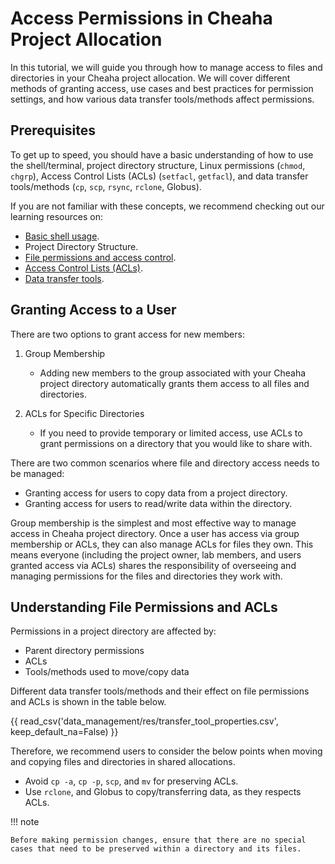 # Access Permissions in Cheaha Project Allocation

In this tutorial, we will guide you through how to manage access to files and directories in your Cheaha project allocation. We  will cover different methods of granting access, use cases and best practices for permission settings, and how various data transfer tools/methods affect permissions.

## Prerequisites

To get up to speed, you should have a basic understanding of how to use the shell/terminal, project directory structure, Linux permissions (`chmod`, `chgrp`), Access Control Lists (ACLs) (`setfacl`, `getfacl`), and data transfer tools/methods (`cp`, `scp`, `rsync`, `rclone`, Globus).

If you are not familiar with these concepts, we recommend checking out our learning resources on:

- [Basic shell usage](../../workflow_solutions/shell.md).
- Project Directory Structure.
- [File permissions and access control](../../workflow_solutions/shell.md#manage-permissions-of-files-and-directores-chmod).
- [Access Control Lists (ACLs)](../../workflow_solutions/shell.md#manage-researcher-access-to-files-and-directories-getfacl-setfacl).
- [Data transfer tools](../../data_management/transfer/index.md).

## Granting Access to a User

There are two options to grant access for new members:

1. Group Membership

    - Adding new members to the group associated with your Cheaha project directory automatically grants them access to all files and directories.

1. ACLs for Specific Directories

    - If you need to provide temporary or limited access, use ACLs to grant permissions on a directory that you would like to share with.

There are two common scenarios where file and directory access needs to be managed:

- Granting access for users to copy data from a project directory.
- Granting access for users to read/write data within the directory.

 Group membership is the simplest and most effective way to manage access in Cheaha project directory. Once a user has access via group membership or ACLs, they can also manage ACLs for files they own. This means everyone (including the project owner, lab members, and users granted access via ACLs) shares the responsibility of overseeing and managing permissions for the files and directories they work with.

## Understanding File Permissions and ACLs

Permissions in a project directory are affected by:

- Parent directory permissions
- ACLs
- Tools/methods used to move/copy data

Different data transfer tools/methods and their effect on file permissions and ACLs is shown in the table below.

{{ read_csv('data_management/res/transfer_tool_properties.csv', keep_default_na=False) }}

Therefore,  we recommend users to consider the below points when moving and copying files and directories in shared allocations.

- Avoid `cp -a`, `cp -p`, `scp`, and `mv` for preserving ACLs.
- Use `rclone`, and Globus  to copy/transferring data, as they respects ACLs.

<!-- markdownlint-disable MD046 -->
!!! note

    Before making permission changes, ensure that there are no special cases that need to be preserved within a directory and its files.
<!-- markdownlint-enable MD046 -->
